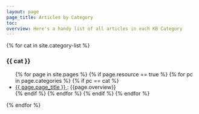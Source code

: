 ```yaml
---
layout: page
page_title: Articles by Category
toc:
overview: Here's a handy list of all articles in each KB Category
---
```



{% for cat in site.category-list %}
### {{ cat }}

<ul>
  {% for page in site.pages %}
    {% if page.resource == true %}
      {% for pc in page.categories %}
        {% if pc == cat %}
          <li class="no_bullets"><a href="{{site.baseurl}}{{ page.url }}">{{ page.page_title }} </a> : {{page.overview}}</li>
        {% endif %}  
      {% endfor %}
    {% endif %}
  {% endfor %}  
</ul>
{% endfor %}  
